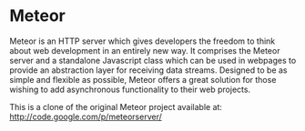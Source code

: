 Meteor
======
Meteor is an HTTP server which gives developers the freedom to think about web development in an entirely new way. It comprises the Meteor server and a standalone Javascript class which can be used in webpages to provide an abstraction layer for receiving data streams. Designed to be as simple and flexible as possible, Meteor offers a great solution for those wishing to add asynchronous functionality to their web projects.

This is a clone of the original Meteor project available at: http://code.google.com/p/meteorserver/ 